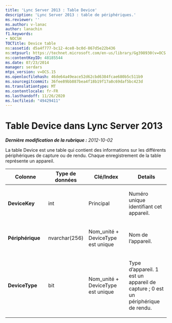 ```yaml
---
title: 'Lync Server 2013 : Table Device'
description: 'Lync Server 2013 : table de périphériques.'
ms.reviewer: ''
ms.author: v-lanac
author: lanachin
f1.keywords:
- NOCSH
TOCTitle: Device table
ms:assetid: d5a4f777-bc12-4ce8-bc0d-867d5e22b436
ms:mtpsurl: https://technet.microsoft.com/en-us/library/Gg398930(v=OCS.15)
ms:contentKeyID: 48185544
ms.date: 07/23/2014
manager: serdars
mtps_version: v=OCS.15
ms.openlocfilehash: 46de64a49eace52d62cbd6384fcae680b5c511b9
ms.sourcegitcommit: 36fee89bb887bea4f18b19f17a8c69daf5bc423d
ms.translationtype: MT
ms.contentlocale: fr-FR
ms.lasthandoff: 11/26/2020
ms.locfileid: "49429411"
---
```

# <a name="device-table-in-lync-server-2013"></a>Table Device dans Lync Server 2013

<div data-xmlns="http://www.w3.org/1999/xhtml">

<div class="topic" data-xmlns="http://www.w3.org/1999/xhtml" data-msxsl="urn:schemas-microsoft-com:xslt" data-cs="https://msdn.microsoft.com/">

<div data-asp="https://msdn2.microsoft.com/asp">



</div>

<div id="mainSection">

<div id="mainBody">

<span> </span>

_**Dernière modification de la rubrique :** 2012-10-02_

La table Device est une table qui contient des informations sur les différents périphériques de capture ou de rendu. Chaque enregistrement de la table représente un appareil.


<table>
<colgroup>
<col style="width: 25%" />
<col style="width: 25%" />
<col style="width: 25%" />
<col style="width: 25%" />
</colgroup>
<thead>
<tr class="header">
<th><strong>Colonne</strong></th>
<th><strong>Type de données</strong></th>
<th><strong>Clé/Index</strong></th>
<th><strong>Details</strong></th>
</tr>
</thead>
<tbody>
<tr class="odd">
<td><p><strong>DeviceKey</strong></p></td>
<td><p>int</p></td>
<td><p>Principal</p></td>
<td><p>Numéro unique identifiant cet appareil.</p></td>
</tr>
<tr class="even">
<td><p><strong>Périphérique</strong></p></td>
<td><p>nvarchar(256)</p></td>
<td><p>Nom_unité + DeviceType est unique</p></td>
<td><p>Nom de l’appareil.</p></td>
</tr>
<tr class="odd">
<td><p><strong>DeviceType</strong></p></td>
<td><p>bit</p></td>
<td><p>Nom_unité + DeviceType est unique</p></td>
<td><p>Type d’appareil. 1 est un appareil de capture ; 0 est un périphérique de rendu.</p></td>
</tr>
</tbody>
</table>


</div>

<span> </span>

</div>

</div>

</div>


